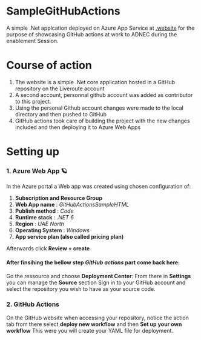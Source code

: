# SampleGitHubActions
A simple .Net applcation deployed on Azure App Service at [.website](https://githubactionssamplehtml.azurewebsites.net/)
for the purpose of showcasing GitHub actions at work to ADNEC during the enablement Session. 
# Course of action
1. The website is a simple .Net core application hosted in a GitHub repository on the Liveroute account
2. A second account, personnal github account was added as contributor to this project.
3. Using the personal Github account changes were made to the local directory and then pushed to GitHub
4. GitHub actions took care of building the project with the new changes included and then deploying it to Azure Web Apps

# Setting up 
### 1. Azure Web App 🪐
In the Azure portal a Web app was created using chosen configuration of:<br />
1.  **Subscription and Resource Group**
2.  **Web App name** : *GitHubActionsSampleHTML*
3.  **Publish method** : _Code_
4.  **Runtime stack** : _.NET 6_
5.  **Region** : *UAE North*
6.  **Operating System** : _Windows_
8.  **App service plan (also called pricing plan)** 

Afterwards click **Review + create**

#### After finsihing the bellow step _GitHub actions_ part come back here:
Go the ressource and choose **Deployment Center**:
From there in **Settings** you can manage the **Source** section
Sign in to your GitHub account and select the repository you wish to have as your source code.

 
### 2. GitHub Actions
On the GitHub website when accessing your repository, notice the action tab
from there select **deploy new workflow**  and then **Set up your own workflow**
This were you will create your YAML file for deployment.
